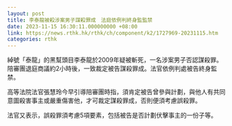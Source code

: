 ```yaml
---
layout: post
title: 李泰龍被殺涉案男子謀殺罪成　法庭依例判終身監監禁
date: 2023-11-15 16:30:11.000000000 +08:00
link: https://news.rthk.hk/rthk/ch/component/k2/1727969-20231115.htm
categories: rthk
---
```


綽號「泰龍」的黑幫頭目李泰龍於2009年疑被斬死，一名涉案男子否認謀殺罪。陪審團退庭商議約2小時後，一致裁定被告謀殺罪成。法官依例判處被告終身監禁。

高等法院法官張慧玲今早引導陪審團時指，須肯定被告曾參與計劃，與他人有共同意圖殺害事主或嚴重傷害他，才可裁定謀殺罪成，否則便須考慮誤殺罪。

法官又表示，誤殺罪須考慮5項要素，包括被告是否計劃伏擊事主的一份子等。
